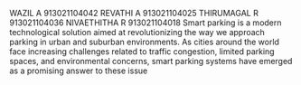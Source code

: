 WAZIL A 913021104042 REVATHI A 913021104025 THIRUMAGAL R 913021104036 NIVAETHITHA R 913021104018
Smart parking is a modern technological solution aimed at revolutionizing the way we 
approach parking in urban and suburban environments. As cities around the world face 
increasing challenges related to traffic congestion, limited parking spaces, and environmental 
concerns, smart parking systems have emerged as a promising answer to these issue
